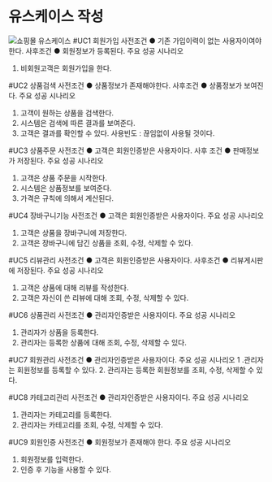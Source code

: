 # 유스케이스 작성
![쇼핑몰 유스케이스](https://user-images.githubusercontent.com/95336668/195767827-dd58dbf1-6b6e-43e6-a8bd-5dbeed5a3519.png)
#UC1 회원가입
사전조건
● 기존 가입이력이 없는 사용자이여야한다.
사후조건
● 회원정보가 등록된다.
주요 성공 시나리오
1. 비회원고객은 회원가입을 한다.


#UC2 상품검색
사전조건
● 상품정보가 존재해야한다.
사후조건
● 상품정보가 보여진다.
주요 성공 시나리오
1. 고객이 원하는 상품을 검색한다.
2. 시스템은 검색에 따른 결과를 보여준다.
3. 고객은 결과를 확인할 수 있다.
사용빈도 : 끊임없이 사용될 것이다.


#UC3 상품주문
사전조건
● 고객은 회원인증받은 사용자이다.
사후 조건
● 판매정보가 저장된다.
주요 성공 시나리오
1. 고객은 상품 주문을 시작한다.
2. 시스템은 상품정보를 보여준다.
3. 가격은 규칙에 의해서 계산된다.


#UC4 장바구니기능
사전조건
● 고객은 회원인증받은 사용자이다.
주요 성공 시나리오
1. 고객은 상품을 장바구니에 저장한다.
2. 고객은 장바구니에 담긴 상품을 조회, 수정, 삭제할 수 있다.


#UC5 리뷰관리
사전조건
● 고객은 회원인증받은 사용자이다.
사후조건
● 리뷰게시판에 저장된다.
주요 성공 시나리오
1. 고객은 상품에 대해 리뷰를 작성한다.
2. 고객은 자신이 쓴 리뷰에 대해 조회, 수정, 삭제할 수 있다.


#UC6 상품관리
사전조건
● 관리자인증받은 사용자이다.
주요 성공 시나리오
1. 관리자가 상품을 등록한다.
2. 관리자는 등록한 상품에 대해 조회, 수정, 삭제할 수 있다.


#UC7 회원관리
사전조건
● 관리자인증받은 사용자이다.
주요 성공 시나리오
1 .관리자는 회원정보를 등록할 수 있다.
2. 관리자는 등록한 회원정보를 조회, 수정, 삭제할 수 있다.


#UC8 카테고리관리
사전조건
● 관리자인증받은 사용자이다.
주요 성공 시나리오
1. 관리자는 카테고리를 등록한다.
2. 관리자는 카테고리를 조회, 수정, 삭제할 수 있다.


#UC9 회원인증
사전조건
● 회원정보가 존재해야 한다.
주요 성공 시나리오
1. 회원정보를 입력한다.
2. 인증 후 기능을 사용할 수 있다.
